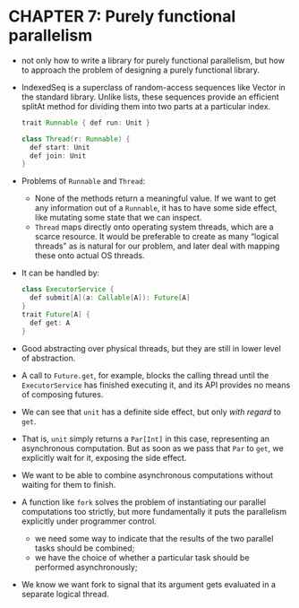 # CHAPTER 7: Purely functional parallelism

- not only how to write a library for purely functional parallelism, but how to approach the problem of designing a purely functional library.
- IndexedSeq is a superclass of random-access sequences like Vector in the standard library. Unlike lists, these sequences provide an efficient splitAt method for dividing them into two parts at a particular index.
    
    ```java
    trait Runnable { def run: Unit }
    
    class Thread(r: Runnable) {
      def start: Unit
      def join: Unit
    }
    ```
    
- Problems of `Runnable` and `Thread`:
  - None of the methods return a meaningful value. If we want to get any information out of a `Runnable`, it has to have some side effect, like mutating some state that we can inspect.
  - `Thread` maps directly onto operating system threads, which are a scarce resource. It would be preferable to create as many “logical threads” as is natural for our problem, and later deal with mapping these onto actual OS threads.
- It can be handled by:

    ```java
    class ExecutorService {
      def submit[A](a: Callable[A]): Future[A]
    }
    trait Future[A] {
      def get: A
    }
    ```
- Good abstracting over physical threads, but they are still in lower level of abstraction.
- A call to `Future.get`, for example, blocks the calling thread until the `ExecutorService` has finished executing it, and its API provides no means of composing futures.
- We can see that `unit` has a definite side effect, but only *with regard* to `get`.
- That is, `unit` simply returns a `Par[Int]` in this case, representing an asynchronous computation. But as soon as we pass that `Par` to `get`, we explicitly wait for it, exposing the side effect.
- We want to be able to combine asynchronous computations without waiting for them to finish.


- A function like `fork` solves the problem of instantiating our parallel computations too strictly, but more fundamentally it puts the parallelism explicitly under programmer control. 
  - we need some way to indicate that the results of the two parallel tasks should be combined;
  - we have the choice of whether a particular task should be performed asynchronously;
- We know we want fork to signal that its argument gets evaluated in a separate logical thread.



